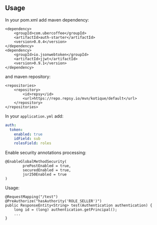 ## Usage

In your pom.xml add maven dependency:
```
<dependency>
    <groupId>com.ubercoffee</groupId>
    <artifactId>auth-starter</artifactId>
    <version>0.0.4</version>
</dependency>
<dependency>
    <groupId>io.jsonwebtoken</groupId>
    <artifactId>jjwt</artifactId>
    <version>0.9.1</version>
</dependency>
```
and maven repository:
```
<repositories>
    <repository>
        <id>repsy</id>
        <url>https://repo.repsy.io/mvn/kotique/default</url>
    </repository>
</repositories>
```

In your `application.yml` add:
```yaml
auth:
  token:
    enabled: true
    idField: sub
    rolesField: roles
```

Enable security annotations processing:
```
@EnableGlobalMethodSecurity(
        prePostEnabled = true,
        securedEnabled = true,
        jsr250Enabled = true
)
```

Usage:
```
@RequestMapping("/test")
@PreAuthorize("hasAuthority('ROLE_SELLER')")
public ResponseEntity<String> test(Authentication authentication) {
    long id = (long) authentication.getPrincipal();
    ...
}
```
